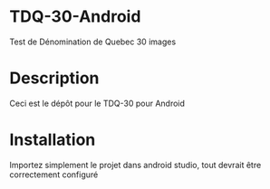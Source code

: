 # TDQ-30-Android
Test de Dénomination de Quebec 30 images

# Description
Ceci est le dépôt pour le TDQ-30 pour Android

# Installation

Importez simplement le projet dans android studio, tout devrait être correctement configuré
